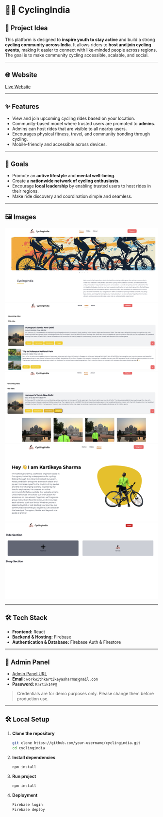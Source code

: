 # 🚴‍♂️ CyclingIndia

## 🧠 Project Idea

This platform is designed to **inspire youth to stay active** and build a strong **cycling community across India**. It allows riders to **host and join cycling events**, making it easier to connect with like-minded people across regions. The goal is to make community cycling accessible, scalable, and social.

---

## 🌐 Website

[Live Website](https://cyclingindia.web.app/)

---

## ✨ Features

- View and join upcoming cycling rides based on your location.
- Community-based model where trusted users are promoted to **admins**.
- Admins can host rides that are visible to all nearby users.
- Encourages physical fitness, travel, and community bonding through cycling.
- Mobile-friendly and accessible across devices.

---

## 🎯 Goals

- Promote an **active lifestyle** and **mental well-being**.
- Create a **nationwide network of cycling enthusiasts**.
- Encourage **local leadership** by enabling trusted users to host rides in their regions.
- Make ride discovery and coordination simple and seamless.

---

## 🖼️ Images

![Screenshot 1](./assets/first.png)
![Screenshot 2](./assets/second.png)
![Screenshot 3](./assets/third.png)
![Screenshot 4](./assets/four.png)
![Screenshot 4](./assets/five.png)

---

## 🛠️ Tech Stack

- **Frontend:** React
- **Backend & Hosting:** Firebase
- **Authentication & Database:** Firebase Auth & Firestore

---

## 🔐 Admin Panel

- [Admin Panel URL](https://cyclingindia.web.app/admin-panel)
- **Email:** `workwithkartikeyasharma@gmail.com`
- **Password:** `Kartik14#@`

> Credentials are for demo purposes only. Please change them before production use.

---

## 🛠️ Local Setup

1. **Clone the repository**
   ```bash
   git clone https://github.com/your-username/cyclingindia.git
   cd cyclingindia

1. **Install dependencies**
   ```bash
   npm install

1. **Run project**
   ```bash
   npm install

1. **Deployment**
   ```bash
   Firebase login
   Firebase deploy